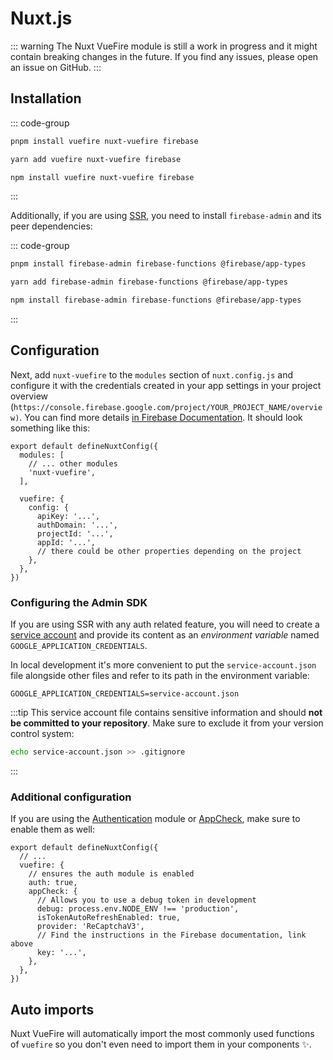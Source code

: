 # Nuxt.js

::: warning
The Nuxt VueFire module is still a work in progress and it might contain breaking changes in the future. If you find any issues, please open an issue on GitHub.
:::

## Installation

::: code-group

```sh [pnpm]
pnpm install vuefire nuxt-vuefire firebase
```

```sh [yarn]
yarn add vuefire nuxt-vuefire firebase
```

```sh [npm]
npm install vuefire nuxt-vuefire firebase
```

:::

Additionally, if you are using [SSR](https://nuxt.com/docs/api/configuration/nuxt-config/#ssr), you need to install `firebase-admin` and its peer dependencies:

::: code-group

```sh [pnpm]
pnpm install firebase-admin firebase-functions @firebase/app-types
```

```sh [yarn]
yarn add firebase-admin firebase-functions @firebase/app-types
```

```sh [npm]
npm install firebase-admin firebase-functions @firebase/app-types
```

:::

## Configuration

Next, add `nuxt-vuefire` to the `modules` section of `nuxt.config.js` and configure it with the credentials created in your app settings in your project overview (`https://console.firebase.google.com/project/YOUR_PROJECT_NAME/overview)`. You can find more details [in Firebase Documentation](https://firebase.google.com/docs/web/setup#create-project). It should look something like this:

```ts{4,7-15}
export default defineNuxtConfig({
  modules: [
    // ... other modules
    'nuxt-vuefire',
  ],

  vuefire: {
    config: {
      apiKey: '...',
      authDomain: '...',
      projectId: '...',
      appId: '...',
      // there could be other properties depending on the project
    },
  },
})
```

### Configuring the Admin SDK

If you are using SSR with any auth related feature, you will need to create a [service account](https://firebase.google.com/support/guides/service-accounts) and provide its content as an _environment variable_ named `GOOGLE_APPLICATION_CREDENTIALS`.

In local development it's more convenient to put the `service-account.json` file alongside other files and refer to its path in the environment variable:

```text
GOOGLE_APPLICATION_CREDENTIALS=service-account.json
```

:::tip
This service account file contains sensitive information and should **not be committed to your repository**. Make sure to exclude it from your version control system:

```sh
echo service-account.json >> .gitignore
```

:::

### Additional configuration

If you are using the [Authentication](https://firebase.google.com/docs/auth) module or [AppCheck](https://firebase.google.com/docs/app-check#web), make sure to enable them as well:

```ts{5,6-13}
export default defineNuxtConfig({
  // ...
  vuefire: {
    // ensures the auth module is enabled
    auth: true,
    appCheck: {
      // Allows you to use a debug token in development
      debug: process.env.NODE_ENV !== 'production',
      isTokenAutoRefreshEnabled: true,
      provider: 'ReCaptchaV3',
      // Find the instructions in the Firebase documentation, link above
      key: '...',
    },
  },
})
```

## Auto imports

Nuxt VueFire will automatically import the most commonly used functions of `vuefire` so you don't even need to import them in your components ✨.
